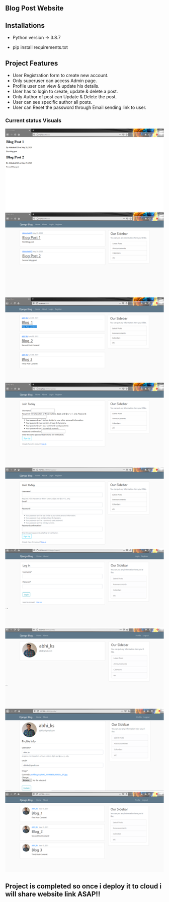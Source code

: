 
## Blog Post Website 

## Installations

- Python version -> 3.8.7

- pip install requirements.txt
	
## Project Features

- User Registration form to create new account.
- Only superuser can access Admin page.
- Profile user can view & update his details.
- User has to login to create, update & delete a post.
- Only Author of post can Update & Delete the post.
- User can see specific author all posts.
- User can Reset the password through Email sending link to user.



### Current status Visuals


![](blog_post_images/1.PNG)
![](blog_post_images/2.PNG)
![](blog_post_images/3.PNG)
![](blog_post_images/4.PNG)
![](blog_post_images/5.PNG)
![](blog_post_images/6.PNG)
![](blog_post_images/7.PNG)
![](blog_post_images/8.PNG)
![](blog_post_images/9.PNG)


## Project is completed so once i deploy it to cloud i will share website link ASAP!!

